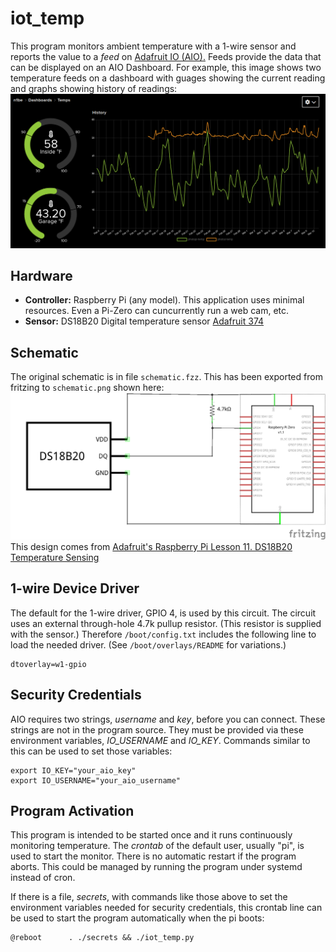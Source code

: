 # iot_temp
This program monitors ambient temperature with a 1-wire sensor and reports the value to a *feed* on [Adafruit IO (AIO).](https://io.adafruit.com/)  Feeds provide the data that can be displayed on an AIO Dashboard.  For example, this image shows two temperature feeds on a dashboard with guages showing the current reading and graphs showing history of readings:
![dashboard](dashboard.png)

## Hardware
- **Controller:** Raspberry Pi (any model).  This application uses minimal resources. Even a Pi-Zero can cuncurrently run a web cam, etc.
- **Sensor:** DS18B20 Digital temperature sensor [Adafruit 374](https://www.adafruit.com/product/374)

## Schematic
The original schematic is in file `schematic.fzz`.  This has been exported from fritzing to `schematic.png` shown here:
![schematic](schematic.png)
This design comes from [Adafruit's Raspberry Pi Lesson 11. DS18B20 Temperature Sensing](https://learn.adafruit.com/adafruits-raspberry-pi-lesson-11-ds18b20-temperature-sensing)

## 1-wire Device Driver
The default for the 1-wire driver, GPIO 4, is used by this circuit.  The circuit uses an external through-hole 4.7k pullup resistor.  (This resistor is supplied with the sensor.)  Therefore `/boot/config.txt` includes the following line to load the needed driver.  (See `/boot/overlays/README` for variations.)

    dtoverlay=w1-gpio

## Security Credentials
AIO requires two strings, _username_ and _key_, before you can connect.  These strings are not in the program source.  They must be provided via these environment variables, *IO_USERNAME* and *IO_KEY*.  Commands similar to this can be used to set those variables:

    export IO_KEY="your_aio_key"
    export IO_USERNAME="your_aio_username"

## Program Activation
This program is intended to be started once and it runs continuously monitoring temperature.  The *crontab* of the default user, usually "pi", is used to start the monitor.  There is no automatic restart if the program aborts.  This could be managed by running the program under systemd instead of cron.

If there is a file, *secrets*, with commands like those above to set the environment variables needed for security credentials, this crontab line can be used to start the program automatically when the pi boots:

    @reboot      . ./secrets && ./iot_temp.py


